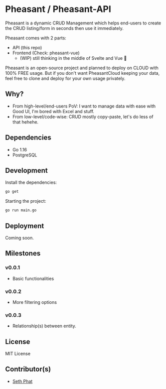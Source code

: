 # Pheasant / Pheasant-API

Pheasant is a dynamic CRUD Management which helps end-users to create the CRUD listing/form in seconds then use it immediately.

Pheasant comes with 2 parts:
- API (this repo)
- Frontend (Check: pheasant-vue)
  - (WIP) still thinking in the middle of Svelte and Vue 🤔

Pheasant is an open-source project and planned to deploy on CLOUD with 100% FREE usage. 
But if you don't want PheasantCloud keeping your data, feel free to clone and deploy for your own usage privately.

## Why?
- From high-level/end-users PoV: I want to manage data with ease with Good UI, I'm bored with Excel and stuff.
- From low-level/code-wise: CRUD mostly copy-paste, let's do less of that hehehe.

## Dependencies
- Go 1.16
- PostgreSQL

## Development

Install the dependencies:

```bash
go get
```

Starting the project:
```bash
go run main.go
```

## Deployment

Coming soon.

## Milestones

### v0.0.1
- Basic functionalities

### v0.0.2
- More filtering options

### v0.0.3
- Relationship(s) between entity.

## License

MIT License

## Contributor(s)
- [Seth Phat](https://github.com/sethsandaru)